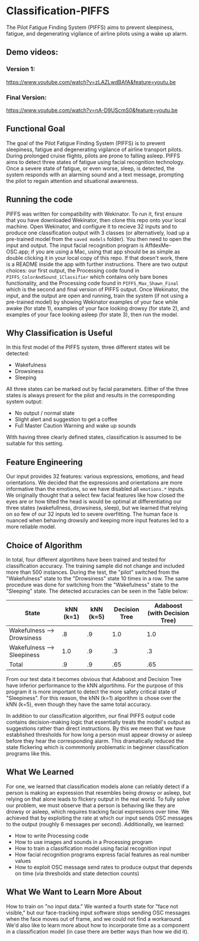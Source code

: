 # Classification-PIFFS
The Pilot Fatigue Finding System (PIFFS) aims to prevent sleepiness, fatigue, and degenerating vigilance of airline pilots using a wake up alarm.

## Demo videos:
### Version 1:
https://www.youtube.com/watch?v=zLAZLwdBAfA&feature=youtu.be
### Final Version:
https://www.youtube.com/watch?v=nA-D9UScmS0&feature=youtu.be

## Functional Goal
The goal of the Pilot Fatigue Finding System (PIFFS) is to prevent sleepiness, fatigue and degenerating vigilance of airline transport pilots. During prolonged cruise flights, pilots are prone to falling asleep. PIFFS aims to detect three states of fatigue using facial recognition technology. Once a severe state of fatigue, or even worse, sleep, is detected, the system responds with an alarming sound and a text message, prompting the pilot to regain attention and situational awareness.

## Running the code
PIFFS was written for compatibility with Wekinator. To run it, first ensure that you have downloaded Wekinator, then clone this repo onto your local machine. Open Wekinator, and configure it to recieve 32 inputs and to produce one classification output with 3 classes (or alternatively, load up a pre-trained model from the `saved models` folder). You then need to open the input and output. The input facial recognition program is AffdexMe-OSC.app; if you are using a Mac, using that app should be as simple as double clicking it in your local copy of this repo. If that doesn't work, there is a README inside the app with further instructions. There are two output choices: our first output, the Processing code found in `PIFFS_ColorAndSound_1Classifier` which contains only bare bones functionality, and the Processing code found in `PIFFS_Max_Shawn_Final` which is the second and final version of PIFFS output. Once Wekinator, the input, and the output are open and running, train the system (if not using a pre-trained model) by showing Wekinator examples of your face while awake (for state 1), examples of your face looking drowsy (for state 2), and examples of your face looking asleep (for state 3), then run the model. 

## Why Classification is Useful
In this first model of the PIFFS system, three different states will be detected:
- Wakefulness
- Drowsiness
- Sleeping

All three states can be marked out by facial parameters. Either of the three states is always present for the pilot and results in the corresponding system output:
- No output / normal state
- Slight alert and suggestion to get a coffee
- Full Master Caution Warning and wake up sounds

With having three clearly defined states, classification is assumed to be suitable for this setting.

## Feature Engineering
Our input provides 32 features: various expressions, emotions, and head orientations. We decided that the expressions and orientations are more informative than the emotions, so we have disabled all `emotions.*` inputs. We originally thought that a select few facial features like how closed the eyes are or how tilted the head is would be optimal at differentiating our three states (wakefullness, drowsiness, sleep), but we learned that relying on so few of our 32 inputs led to severe overfitting. The human face is nuanced when behaving drowsily and keeping more input features led to a more reliable model. 

## Choice of Algorithm

In total, four different algortihms have been trained and tested for classification accuracy. The training sample did not change and included more than 500 instances. During the test, the "pilot" switched from the "Wakefulness" state to the "Drowsiness" state 10 times in a row. The same procedure was done for switching from the "Wakefulness" state to the "Sleeping" state. The detected accuracies can be seen in the Table below:

| State                      | kNN (k=1) | kNN (k=5) | Decision Tree | Adaboost (with Decision Tree) |
|----------------------------|-----------|-----------|---------------|-------------------------------|
| Wakefulness --> Drowsiness | .8        | .9        | 1.0           | 1.0                           |
| Wakefulness --> Sleepiness | 1.0       | .9        | .3            | .3                            |
| Total                      | .9        | .9        | .65           | .65                           |

From our test data it becomes obvious that Adaboost and Decision Tree have inferior performance to the kNN algortihms. For the purpose of this program it is more important to detect the more safety critical state of "Sleepiness". For this reason, the kNN (k=1) algorithm is chose over the kNN (k=5), even though they have the same total accuracy.

In addition to our classification algorithm, our final PIFFS output code contains decision-making logic that essentially treats the model's output as suggestions rather than direct instructions. By this we meen that we have established thresholds for how long a person must appear drowsy or asleep before they hear the corresponding alarm. This dramatically reduced the state flickering which is commmonly problematic in beginner classification programs like this. 

## What We Learned
For one, we learned that classification models alone can reliably detect if a person is making an expression that resembles being drowsy or asleep, but relying on that alone leads to flickery output in the real world. To fully solve our problem, we must observe that a person is behaving like they are drowsy or asleep, which requires tracking facial expressions over time. We achieved that by exploiting the rate at which our input sends OSC messages to the output (roughly 6 messages per second). Additionally, we learned:
 - How to write Processing code
 - How to use images and sounds in a Processing program
 - How to train a classification model using facial recognition input
 - How facial recognition programs express facial features as real number values
 - How to exploit OSC message send rates to produce output that depends on time (via thresholds and state detection counts)

## What We Want to Learn More About
How to train on "no input data." We wanted a fourth state for "face not visible," but our face-tracking input software stops sending OSC messages when the face moves out of frame, and we could not find a workaround. We'd also like to learn more about how to incorporate time as a component in a classification model (in case there are better ways than how we did it).
